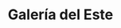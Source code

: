 ---
title: "Galería del Este"
url: /ciudad-autonoma-de-buenos-aires/galeria-del-este/
shop: centro comercial
---